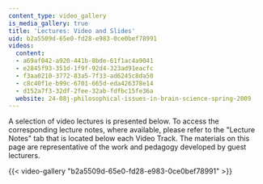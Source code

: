 ```yaml
---
content_type: video_gallery
is_media_gallery: true
title: 'Lectures: Video and Slides'
uid: b2a5509d-65e0-fd28-e983-0ce0bef78991
videos:
  content:
  - a69af042-a920-441b-8bde-61f1ac4a9041
  - e2845f93-351d-1f9f-92d4-323ad91eacfc
  - f3aa0210-3772-83a5-7f33-ad6245c8da50
  - c8c40f1e-b99c-6701-665d-eda426378e14
  - d152a7f3-32df-2fee-32ab-fdfbc15fe36a
  website: 24-08j-philosophical-issues-in-brain-science-spring-2009
---
```


A selection of video lectures is presented below. To access the corresponding lecture notes, where available, please refer to the "Lecture Notes" tab that is located below each Video Track. The materials on this page are representative of the work and pedagogy developed by guest lecturers.

{{< video-gallery "b2a5509d-65e0-fd28-e983-0ce0bef78991" >}}

